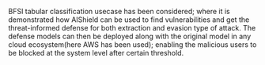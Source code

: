 BFSI tabular classification usecase has been considered; where it is demonstrated how AIShield can be used to find vulnerabilities and get the threat-informed defense for both extraction and evasion type of attack. The defense models can then be deployed along with the original model in any cloud ecosystem(here AWS has been used); enabling the malicious users to be blocked at the system level after certain threshold.
